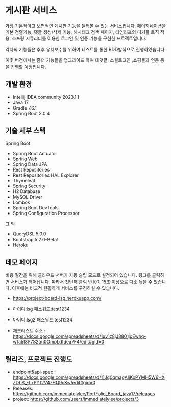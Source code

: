# 게시판 서비스

가장 기본적이고 보편적인 게시판 기능을 둘러볼 수 있는 서비스입니다.
페이지네이션을 기본 정렬기능, 댓글 생성/삭제 기능, 해시태그 검색 페이지, 타임리프의 디커플 로직 적용, 스프링 시큐리티를 이용한 로그인 및 인증 기능을 구현한 프로젝트입니다.

각자의 기능들은 추후 유지보수를 위하여 테스트를 통한 BDD방식으로 진행하였습니다.

이후 버전에서는 좀더 기능들을 업그레이드 하여 대댓글, 소셜로그인 ,쇼핑몰과 연동 등을 진행할 예정입니다. 

## 개발 환경

* Intellij IDEA community 2023.1.1 
* Java 17
* Gradle 7.6.1
* Spring Boot 3.0.4

## 기술 세부 스택

Spring Boot

* Spring Boot Actuator
* Spring Web
* Spring Data JPA
* Rest Repositories
* Rest Repositories HAL Explorer
* Thymeleaf
* Spring Security
* H2 Database
* MySQL Driver
* Lombok
* Spring Boot DevTools
* Spring Configuration Processor

그 외

* QueryDSL 5.0.0
* Bootstrap 5.2.0-Beta1
* Heroku

## 데모 페이지
비용 절감을 위해 클라우드 서버가 자동 슬립 모드로 설정되어 있습니다. 링크를 클릭하면 서비스가 깨어납니다. 따라서 첫번째 클릭 반응이 15초 이상으로 다소 늦을 수 있습니다. 이후에는 비교적 원활하게 서비스를 구경하실 수 있습니다.

* https://project-board-lsg.herokuapp.com/
  
* 아이디:lsg  패스워드:test1234
* 아이디:lsg2  패스워드:test1234

* 체크리스트 주소 : https://docs.google.com/spreadsheets/d/1uv1z8jJ8801joEwhq-w1a5I8P7S2tm0OmpLdfdea7F4/edit#gid=0

## 릴리즈, 프로젝트 진행도 

* endpoint&api-spec : https://docs.google.com/spreadsheets/d/11Jg0qmagAIiKoPYMH5W6HXZDbS_-LxPY12V4zHQ9cKw/edit#gid=0
* Releases: https://github.com/immediatelylee/PortFolio_Board_java17/releases
* project: https://github.com/users/immediatelylee/projects/3
